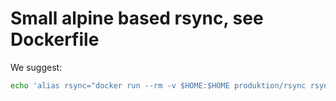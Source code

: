 Small alpine based rsync, see Dockerfile
========================================

We suggest:

```bash
echo 'alias rsync="docker run --rm -v $HOME:$HOME produktion/rsync rsync"' >> ~/.bash_profile
```
